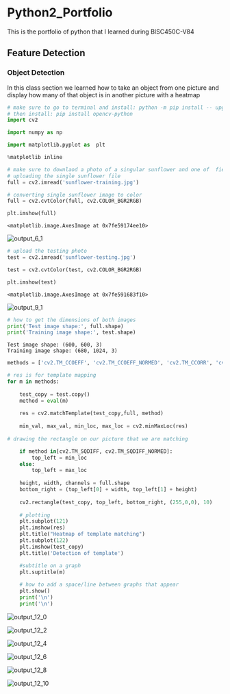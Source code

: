 # Python2_Portfolio
This is the portfolio of python that I learned during BISC450C-V84

## Feature Detection 
### Object Detection

In this class section we learned how to take an object from one picture and display how many of that object is in another picture with a heatmap 

```python
# make sure to go to terminal and install: python -m pip install -- upgrade pip
# then install: pip install opencv-python
import cv2
```


```python
import numpy as np 
```


```python
import matplotlib.pyplot as  plt
```


```python
%matplotlib inline
```


```python
# make sure to downlaod a photo of a singular sunflower and one of  field 
# uploading the single sunflower file 
full = cv2.imread('sunflower-training.jpg')
```


```python
# converting single sunflower image to color 
full = cv2.cvtColor(full, cv2.COLOR_BGR2RGB)
```


```python
plt.imshow(full)
```




    <matplotlib.image.AxesImage at 0x7fe59174ee10>



![output_6_1](https://github.com/user-attachments/assets/b3832e61-028b-4d87-bf22-27b722275bec)





```python
# upload the testing photo 
test = cv2.imread('sunflower-testing.jpg')
```


```python
test = cv2.cvtColor(test, cv2.COLOR_BGR2RGB)
```


```python
plt.imshow(test)
```




    <matplotlib.image.AxesImage at 0x7fe591683f10>




![output_9_1](https://github.com/user-attachments/assets/097d2ff8-1aed-4396-b76a-c560c038b409)




```python
# how to get the dimensions of both images 
print('Test image shape:', full.shape)
print('Training image shape:', test.shape)
```

    Test image shape: (600, 600, 3)
    Training image shape: (680, 1024, 3)



```python
methods = ['cv2.TM_CCOEFF', 'cv2.TM_CCOEFF_NORMED', 'cv2.TM_CCORR', 'cv2.TM_CCORR_NORMED', 'cv2.TM_SQDIFF', 'cv2.TM_SQDIFF_NORMED']
```


```python
# res is for template mapping
for m in methods: 
    
    test_copy = test.copy()
    method = eval(m)
    
    res = cv2.matchTemplate(test_copy,full, method)
    
    min_val, max_val, min_loc, max_loc = cv2.minMaxLoc(res)
    
# drawing the rectangle on our picture that we are matching 

    if method in[cv2.TM_SQDIFF, cv2.TM_SQDIFF_NORMED]:
        top_left = min_loc
    else: 
        top_left = max_loc
  
    height, width, channels = full.shape
    bottom_right = (top_left[0] + width, top_left[1] + height)
    
    cv2.rectangle(test_copy, top_left, bottom_right, (255,0,0), 10)
    
    # plotting 
    plt.subplot(121)
    plt.imshow(res)
    plt.title("Heatmap of template matching")
    plt.subplot(122)
    plt.imshow(test_copy)
    plt.title('Detection of template')

    #subtitle on a graph 
    plt.suptitle(m)
    
    # how to add a space/line between graphs that appear 
    plt.show()
    print('\n')
    print('\n')
```


![output_12_0](https://github.com/user-attachments/assets/ef2a769f-9046-4025-9798-3a93decd04c7)



    
    
    
    



![output_12_2](https://github.com/user-attachments/assets/6c5b2a03-20c4-4531-a185-700bb2f90275)



    
    
    
    



![output_12_4](https://github.com/user-attachments/assets/958ff37e-e516-4328-803c-514a396adf04)



    
    
    
    



![output_12_6](https://github.com/user-attachments/assets/31df0566-4b73-4cc6-aa66-75fe3a14ec61)



    
    
    
    



![output_12_8](https://github.com/user-attachments/assets/44f8d117-71a5-40ac-8df1-0fd12b068cf9)



    
    
    
    



![output_12_10](https://github.com/user-attachments/assets/dff2ad06-0deb-4cc3-aae6-5b456dab6572)


    
    
    
    



```python

```
